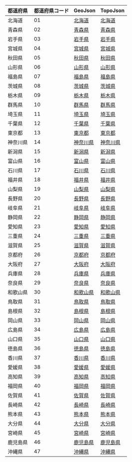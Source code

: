 |  都道府県  | 都道府県コード | GeoJson | TopoJson|
|-----------|--------------|---------|--------- |
| 北海道 | 01 | [北海道](/geojson/prefectures/01.json) | [北海道](/topojson/prefectures/01.topojson)
| 青森県 | 02 | [青森県](/geojson/prefectures/02.json) | [青森県](/topojson/prefectures/02.topojson)
| 岩手県 | 03 | [岩手県](/geojson/prefectures/03.json) | [岩手県](/topojson/prefectures/03.topojson)
| 宮城県 | 04 | [宮城県](/geojson/prefectures/04.json) | [宮城県](/topojson/prefectures/04.topojson)
| 秋田県 | 05 | [秋田県](/geojson/prefectures/05.json) | [秋田県](/topojson/prefectures/05.topojson)
| 山形県 | 06 | [山形県](/geojson/prefectures/06.json) | [山形県](/topojson/prefectures/06.topojson)
| 福島県 | 07 | [福島県](/geojson/prefectures/07.json) | [福島県](/topojson/prefectures/07.topojson)
| 茨城県 | 08 | [茨城県](/geojson/prefectures/08.json) | [茨城県](/topojson/prefectures/08.topojson)
| 栃木県 | 09 | [栃木県](/geojson/prefectures/09.json) | [栃木県](/topojson/prefectures/09.topojson)
| 群馬県 | 10 | [群馬県](/geojson/prefectures/10.json) | [群馬県](/topojson/prefectures/10.topojson)
| 埼玉県 | 11 | [埼玉県](/geojson/prefectures/11.json) | [埼玉県](/topojson/prefectures/11.topojson)
| 千葉県 | 12 | [千葉県](/geojson/prefectures/12.json) | [千葉県](/topojson/prefectures/12.topojson)
| 東京都 | 13 | [東京都](/geojson/prefectures/13.json) | [東京都](/topojson/prefectures/13.topojson)
| 神奈川県 | 14 | [神奈川県](/geojson/prefectures/14.json) | [神奈川県](/topojson/prefectures/14.topojson)
| 新潟県 | 15 | [新潟県](/geojson/prefectures/15.json) | [新潟県](/topojson/prefectures/15.topojson)
| 富山県 | 16 | [富山県](/geojson/prefectures/16.json) | [富山県](/topojson/prefectures/16.topojson)
| 石川県 | 17 | [石川県](/geojson/prefectures/17.json) | [石川県](/topojson/prefectures/17.topojson)
| 福井県 | 18 | [福井県](/geojson/prefectures/18.json) | [福井県](/topojson/prefectures/18.topojson)
| 山梨県 | 19 | [山梨県](/geojson/prefectures/19.json) | [山梨県](/topojson/prefectures/19.topojson)
| 長野県 | 20 | [長野県](/geojson/prefectures/20.json) | [長野県](/topojson/prefectures/20.topojson)
| 岐阜県 | 21 | [岐阜県](/geojson/prefectures/21.json) | [岐阜県](/topojson/prefectures/21.topojson)
| 静岡県 | 22 | [静岡県](/geojson/prefectures/22.json) | [静岡県](/topojson/prefectures/22.topojson)
| 愛知県 | 23 | [愛知県](/geojson/prefectures/23.json) | [愛知県](/topojson/prefectures/23.topojson)
| 三重県 | 24 | [三重県](/geojson/prefectures/24.json) | [三重県](/topojson/prefectures/24.topojson)
| 滋賀県 | 25 | [滋賀県](/geojson/prefectures/25.json) | [滋賀県](/topojson/prefectures/25.topojson)
| 京都府 | 26 | [京都府](/geojson/prefectures/26.json) | [京都府](/topojson/prefectures/26.topojson)
| 大阪府 | 27 | [大阪府](/geojson/prefectures/27.json) | [大阪府](/topojson/prefectures/27.topojson)
| 兵庫県 | 28 | [兵庫県](/geojson/prefectures/28.json) | [兵庫県](/topojson/prefectures/28.topojson)
| 奈良県 | 29 | [奈良県](/geojson/prefectures/29.json) | [奈良県](/topojson/prefectures/29.topojson)
| 和歌山県 | 30 | [和歌山県](/geojson/prefectures/30.json) | [和歌山県](/topojson/prefectures/30.topojson)
| 鳥取県 | 31 | [鳥取県](/geojson/prefectures/31.json) | [鳥取県](/topojson/prefectures/31.topojson)
| 島根県 | 32 | [島根県](/geojson/prefectures/32.json) | [島根県](/topojson/prefectures/32.topojson)
| 岡山県 | 33 | [岡山県](/geojson/prefectures/33.json) | [岡山県](/topojson/prefectures/33.topojson)
| 広島県 | 34 | [広島県](/geojson/prefectures/34.json) | [広島県](/topojson/prefectures/34.topojson)
| 山口県 | 35 | [山口県](/geojson/prefectures/35.json) | [山口県](/topojson/prefectures/35.topojson)
| 徳島県 | 36 | [徳島県](/geojson/prefectures/36.json) | [徳島県](/topojson/prefectures/36.topojson)
| 香川県 | 37 | [香川県](/geojson/prefectures/37.json) | [香川県](/topojson/prefectures/37.topojson)
| 愛媛県 | 38 | [愛媛県](/geojson/prefectures/38.json) | [愛媛県](/topojson/prefectures/38.topojson)
| 高知県 | 39 | [高知県](/geojson/prefectures/39.json) | [高知県](/topojson/prefectures/39.topojson)
| 福岡県 | 40 | [福岡県](/geojson/prefectures/40.json) | [福岡県](/topojson/prefectures/40.topojson)
| 佐賀県 | 41 | [佐賀県](/geojson/prefectures/41.json) | [佐賀県](/topojson/prefectures/41.topojson)
| 長崎県 | 42 | [長崎県](/geojson/prefectures/42.json) | [長崎県](/topojson/prefectures/42.topojson)
| 熊本県 | 43 | [熊本県](/geojson/prefectures/43.json) | [熊本県](/topojson/prefectures/43.topojson)
| 大分県 | 44 | [大分県](/geojson/prefectures/44.json) | [大分県](/topojson/prefectures/44.topojson)
| 宮崎県 | 45 | [宮崎県](/geojson/prefectures/45.json) | [宮崎県](/topojson/prefectures/45.topojson)
| 鹿児島県 | 46 | [鹿児島県](/geojson/prefectures/46.json) | [鹿児島県](/topojson/prefectures/46.topojson)
| 沖縄県 | 47 | [沖縄県](/geojson/prefectures/47.json) | [沖縄県](/topojson/prefectures/47.topojson)
